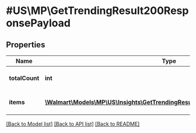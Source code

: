 # #US\MP\GetTrendingResult200ResponsePayload

## Properties

Name | Type | Description | Notes
------------ | ------------- | ------------- | -------------
**totalCount** | **int** | Total count of qualified items | [optional]
**items** | [**\Walmart\Models\MP\US\Insights\GetTrendingResult200ResponsePayloadItemsInner[]**](GetTrendingResult200ResponsePayloadItemsInner.md) | List of Qualified Items | [optional]


[[Back to Model list]](../) [[Back to API list]](../../Api/US/MP) [[Back to README]](../../README.md)
